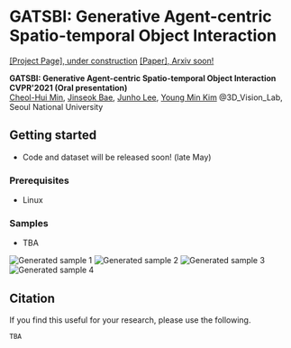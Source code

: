 # GATSBI: Generative Agent-centric Spatio-temporal Object Interaction
[[Project Page], under construction](http://3d.snu.ac.kr/) [[Paper], Arxiv soon!](http://3d.snu.ac.kr/)

**GATSBI: Generative Agent-centric Spatio-temporal Object Interaction CVPR'2021 (Oral presentation)**  
[Cheol-Hui Min](http://3d.snu.ac.kr/members/), [Jinseok Bae](http://3d.snu.ac.kr/members/), [Junho Lee](http://3d.snu.ac.kr/members/), [Young Min Kim](http://3d.snu.ac.kr/members/) @3D_Vision_Lab, Seoul National University

## Getting started ###
- Code and dataset will be released soon! (late May)

### Prerequisites
- Linux

### Samples
- TBA

![Generated sample 1](https://user-images.githubusercontent.com/20310517/114306705-a7668900-9b17-11eb-9616-f6f03d3cc13c.gif)
![Generated sample 2](https://user-images.githubusercontent.com/20310517/114306710-ac2b3d00-9b17-11eb-8df0-f35d7fe63fe1.gif)
![Generated sample 3](https://user-images.githubusercontent.com/20310517/114306725-bea57680-9b17-11eb-8330-e674ad872020.gif)
![Generated sample 4](https://user-images.githubusercontent.com/20310517/114306734-c82ede80-9b17-11eb-812a-45ff4c908c68.gif)


## Citation
If you find this useful for your research, please use the following.

```
TBA
```
